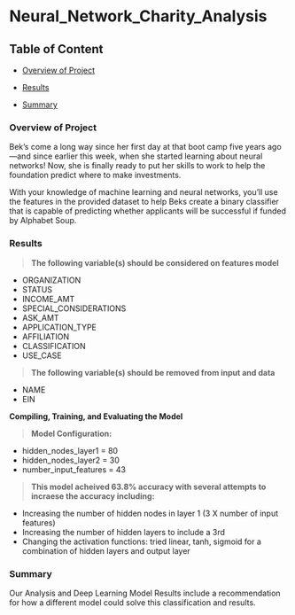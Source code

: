 # Neural_Network_Charity_Analysis

## Table of Content

 - [Overview of Project](#overview-of-project)
 
 - [Results](#results)

 - [Summary](#summary)


### Overview of Project

Bek’s come a long way since her first day at that boot camp five years ago—and since earlier this week, when she started learning about neural networks! Now, she is finally ready to put her skills to work to help the foundation predict where to make investments.

With your knowledge of machine learning and neural networks, you’ll use the features in the provided dataset to help Beks create a binary classifier that is capable of predicting whether applicants will be successful if funded by Alphabet Soup.

### Results

> **The following variable(s) should be considered on features model**
- ORGANIZATION
- STATUS
- INCOME_AMT
- SPECIAL_CONSIDERATIONS
- ASK_AMT
- APPLICATION_TYPE
- AFFILIATION
- CLASSIFICATION
- USE_CASE

> **The following variable(s) should be removed from input and data**

- NAME
- EIN

**Compiling, Training, and Evaluating the Model**

> **Model Configuration:**

- hidden_nodes_layer1 = 80
- hidden_nodes_layer2 = 30
- number_input_features = 43

> **This model acheived 63.8% accuracy with several attempts to incraese the accuracy including:**

- Increasing the number of hidden nodes in layer 1 (3 X number of input features)
- Increasing the number of hidden layers to include a 3rd
- Changing the activation functions: tried linear, tanh, sigmoid for a combination of hidden layers and output layer

### Summary

Our Analysis and Deep Learning Model Results include a recommendation for how a different model could solve this classification and results.
